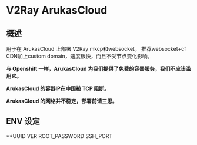 # V2Ray ArukasCloud

## 概述

用于在 ArukasCloud 上部署 V2Ray mkcp和websocket。
推荐websocket+cf CDN加上custom domain，速度很快，而且不受节点变化影响。

**与 Openshift 一样，ArukasCloud 为我们提供了免费的容器服务，我们不应该滥用它。**

**ArukasCloud 的容器IP在中国被 TCP 阻断。**

**ArukasCloud 的网络并不稳定，部署前请三思。**

## ENV 设定
 
**UUID VER ROOT_PASSWORD SSH_PORT
